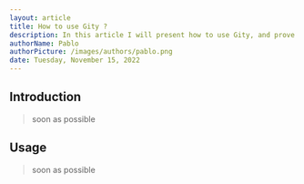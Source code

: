 ```yaml
---
layout: article
title: How to use Gity ?
description: In this article I will present how to use Gity, and prove its ease of use.
authorName: Pablo
authorPicture: /images/authors/pablo.png
date: Tuesday, November 15, 2022
---
```

## Introduction

> soon as possible

## Usage

> soon as possible